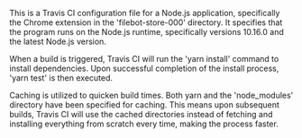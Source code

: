 This is a Travis CI configuration file for a Node.js application, specifically the Chrome extension in the 'filebot-store-000' directory. It specifies that the program runs on the Node.js runtime, specifically versions 10.16.0 and the latest Node.js version.

When a build is triggered, Travis CI will run the 'yarn install' command to install dependencies. Upon successful completion of the install process, 'yarn test' is then executed.

Caching is utilized to quicken build times. Both yarn and the 'node_modules' directory have been specified for caching. This means upon subsequent builds, Travis CI will use the cached directories instead of fetching and installing everything from scratch every time, making the process faster.